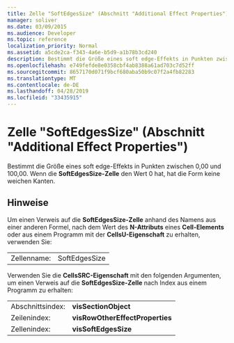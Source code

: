 ```yaml
---
title: Zelle "SoftEdgesSize" (Abschnitt "Additional Effect Properties")
manager: soliver
ms.date: 03/09/2015
ms.audience: Developer
ms.topic: reference
localization_priority: Normal
ms.assetid: a5cde2ca-f343-4a6e-b5d9-a1b78b3cd240
description: Bestimmt die Größe eines soft edge-Effekts in Punkten zwischen 0,00 und 100,00. Wenn die SoftEdgesSize-Zelle den Wert 0 hat, hat die Form keine weichen Kanten.
ms.openlocfilehash: e749fefde8e0358cbf4ab8388a61ad703c7d52ff
ms.sourcegitcommit: 8657170d071f9bcf680aba50b9c07f2a4fb82283
ms.translationtype: MT
ms.contentlocale: de-DE
ms.lasthandoff: 04/28/2019
ms.locfileid: "33435915"
---
```

# <a name="softedgessize-cell-additional-effect-properties-section"></a>Zelle "SoftEdgesSize" (Abschnitt "Additional Effect Properties")

Bestimmt die Größe eines soft edge-Effekts in Punkten zwischen 0,00 und 100,00. Wenn die **SoftEdgesSize-Zelle** den Wert 0 hat, hat die Form keine weichen Kanten. 
  
## <a name="remarks"></a>Hinweise

Um einen Verweis auf die **SoftEdgesSize-Zelle** anhand des Namens aus einer anderen Formel, nach dem Wert des **N-Attributs** eines **Cell-Elements** oder aus einem Programm mit der **CellsU-Eigenschaft** zu erhalten, verwenden Sie: 
  
|||
|:-----|:-----|
| Zellenname:  <br/> | SoftEdgesSize  <br/> |
   
Verwenden Sie die **CellsSRC-Eigenschaft** mit den folgenden Argumenten, um einen Verweis auf die **SoftEdgesSize-Zelle** nach Index aus einem Programm zu erhalten: 
  
|||
|:-----|:-----|
| Abschnittsindex:  <br/> |**visSectionObject** <br/> |
| Zeilenindex:  <br/> |**visRowOtherEffectProperties** <br/> |
| Zellenindex:  <br/> |**visSoftEdgesSize** <br/> |
   


